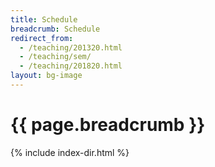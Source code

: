 ```yaml
---
title: Schedule
breadcrumb: Schedule
redirect_from:
  - /teaching/201320.html
  - /teaching/sem/
  - /teaching/201820.html
layout: bg-image
---
```

# {{ page.breadcrumb }}

{% include index-dir.html %}
